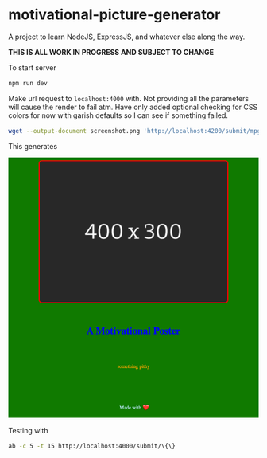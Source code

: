 # motivational-picture-generator

A project to learn NodeJS, ExpressJS, and whatever else along the way.

**THIS IS ALL WORK IN PROGRESS AND SUBJECT TO CHANGE**

To start server

```bash
npm run dev
```

Make url request to `localhost:4000` with. Not providing all the parameters will cause the render to fail atm. Have only added optional checking for CSS colors for now with garish defaults so I can see if something failed.

```bash
wget --output-document screenshot.png 'http://localhost:4200/submit/mpgParams?title=A Motivational Poster&sentence=something pithy&imageWidth=600px&imageUrl=https://dj.tdn.wf/image/400x300/282828&titleColor=blue&sentenceColor=orange&borderColor=red&backgroundColor=%23107a00'
```

This generates

![](screenshots/screenshot.png)

Testing with

```bash
ab -c 5 -t 15 http://localhost:4000/submit/\{\}
```